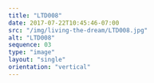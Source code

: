 ```yaml
---
title: "LTD008"
date: 2017-07-22T10:45:46-07:00
src: "/img/living-the-dream/LTD008.jpg"
alt: "LTD008"
sequence: 03
type: "image"
layout: "single"
orientation: "vertical"
---
```

